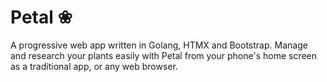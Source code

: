 # Petal ❀
A progressive web app written in Golang, HTMX and Bootstrap. Manage and research your plants easily with Petal from your phone's home screen as a traditional app, or any web browser.

